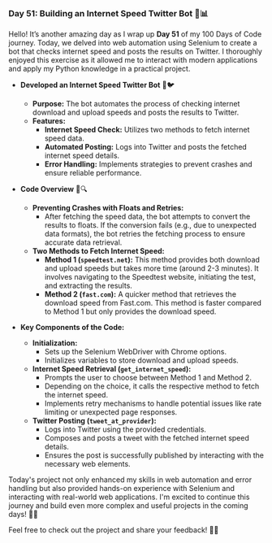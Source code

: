 ### Day 51: Building an Internet Speed Twitter Bot 🚀📊

Hello! It’s another amazing day as I wrap up **Day 51** of my 100 Days of Code journey. Today, we delved into web automation using Selenium to create a bot that checks internet speed and posts the results on Twitter. I thoroughly enjoyed this exercise as it allowed me to interact with modern applications and apply my Python knowledge in a practical project.

- **Developed an Internet Speed Twitter Bot** 🤖🐦
  - **Purpose:** The bot automates the process of checking internet download and upload speeds and posts the results to Twitter.
  - **Features:**
    - **Internet Speed Check:** Utilizes two methods to fetch internet speed data.
    - **Automated Posting:** Logs into Twitter and posts the fetched internet speed details.
    - **Error Handling:** Implements strategies to prevent crashes and ensure reliable performance.

- **Code Overview** 📝🔍
  - **Preventing Crashes with Floats and Retries:**
    - After fetching the speed data, the bot attempts to convert the results to floats. If the conversion fails (e.g., due to unexpected data formats), the bot retries the fetching process to ensure accurate data retrieval.
  - **Two Methods to Fetch Internet Speed:**
    - **Method 1 (`speedtest.net`):** This method provides both download and upload speeds but takes more time (around 2-3 minutes). It involves navigating to the Speedtest website, initiating the test, and extracting the results.
    - **Method 2 (`fast.com`):** A quicker method that retrieves the download speed from Fast.com. This method is faster compared to Method 1 but only provides the download speed.

- **Key Components of the Code:**
  - **Initialization:**
    - Sets up the Selenium WebDriver with Chrome options.
    - Initializes variables to store download and upload speeds.
  - **Internet Speed Retrieval (`get_internet_speed`):**
    - Prompts the user to choose between Method 1 and Method 2.
    - Depending on the choice, it calls the respective method to fetch the internet speed.
    - Implements retry mechanisms to handle potential issues like rate limiting or unexpected page responses.
  - **Twitter Posting (`tweet_at_provider`):**
    - Logs into Twitter using the provided credentials.
    - Composes and posts a tweet with the fetched internet speed details.
    - Ensures the post is successfully published by interacting with the necessary web elements.

Today's project not only enhanced my skills in web automation and error handling but also provided hands-on experience with Selenium and interacting with real-world web applications. I'm excited to continue this journey and build even more complex and useful projects in the coming days! 🌟🐍

Feel free to check out the project and share your feedback! 🙌✨